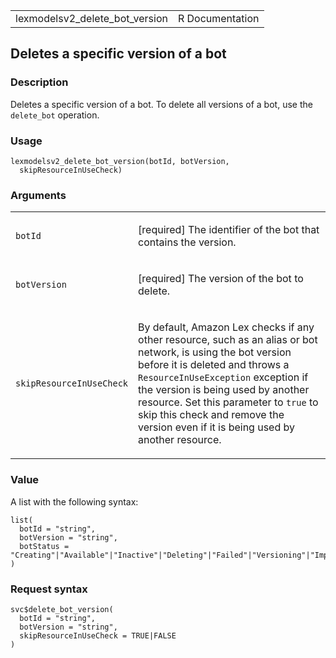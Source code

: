 <table style="width: 100%;">
<tbody>
<tr class="odd">
<td>lexmodelsv2_delete_bot_version</td>
<td style="text-align: right;">R Documentation</td>
</tr>
</tbody>
</table>

## Deletes a specific version of a bot

### Description

Deletes a specific version of a bot. To delete all versions of a bot,
use the `delete_bot` operation.

### Usage

    lexmodelsv2_delete_bot_version(botId, botVersion,
      skipResourceInUseCheck)

### Arguments

<table>
<colgroup>
<col style="width: 35%" />
<col style="width: 65%" />
</colgroup>
<tbody>
<tr class="odd">
<td><code id="lexmodelsv2_delete_bot_version_:_botId">botId</code></td>
<td><p>[required] The identifier of the bot that contains the
version.</p></td>
</tr>
<tr class="even">
<td><code
id="lexmodelsv2_delete_bot_version_:_botVersion">botVersion</code></td>
<td><p>[required] The version of the bot to delete.</p></td>
</tr>
<tr class="odd">
<td><code
id="lexmodelsv2_delete_bot_version_:_skipResourceInUseCheck">skipResourceInUseCheck</code></td>
<td><p>By default, Amazon Lex checks if any other resource, such as an
alias or bot network, is using the bot version before it is deleted and
throws a <code>ResourceInUseException</code> exception if the version is
being used by another resource. Set this parameter to <code>true</code>
to skip this check and remove the version even if it is being used by
another resource.</p></td>
</tr>
</tbody>
</table>

### Value

A list with the following syntax:

    list(
      botId = "string",
      botVersion = "string",
      botStatus = "Creating"|"Available"|"Inactive"|"Deleting"|"Failed"|"Versioning"|"Importing"|"Updating"
    )

### Request syntax

    svc$delete_bot_version(
      botId = "string",
      botVersion = "string",
      skipResourceInUseCheck = TRUE|FALSE
    )
